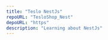 ```yaml
---
title: "Teslo NestJs"
repoURL: "TesloShop_Nest"
depoURL: "https"
description: "Learning about NestJs"
---
```

